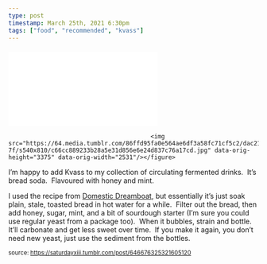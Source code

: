 ```yaml
---
type: post
timestamp: March 25th, 2021 6:30pm
tags: ["food", "recommended", "kvass"]
---
```

####
<embed src="../../media/646676325321605120mp4" type="video/mp4" scale="aspect" autoplay="false"></embed>
                        
                    
                                            <img src="https://64.media.tumblr.com/86ffd95fa0e564ae6df3a58fc71cf5c2/dac2194319e4ed8d-7f/s540x810/c66cc889233b28a5e31d856e6e24d837c76a17cd.jpg" data-orig-height="3375" data-orig-width="2531"/></figure>
I’m happy to add Kvass to my collection of circulating fermented drinks.  It’s bread soda.  Flavoured with honey and mint.

I used the recipe from <a href="https://domesticdreamboat.com/bread-kvass/" target="_blank">Domestic Dreamboat</a>, but essentially it’s just soak plain, stale, toasted bread in hot water for a while.  Filter out the bread, then add honey, sugar, mint, and a bit of sourdough starter (I’m sure you could use regular yeast from a package too).  When it bubbles, strain and bottle.  It’ll carbonate and get less sweet over time.  If you make it again, you don’t need new yeast, just use the sediment from the bottles.
 
                                                    
<small>source: https://saturdayxiii.tumblr.com/post/646676325321605120</small>
